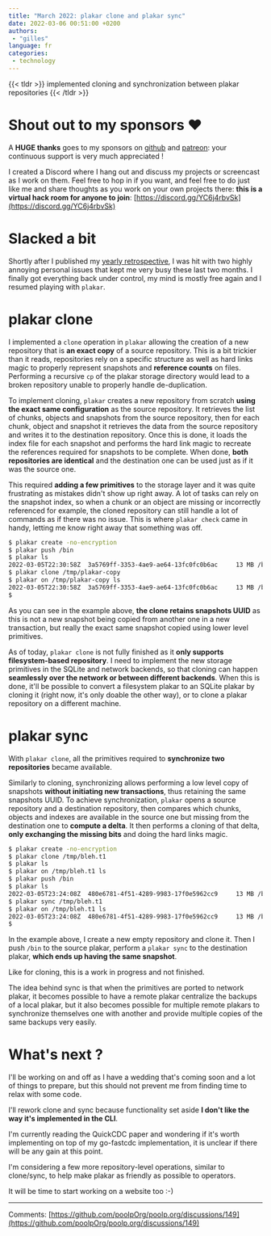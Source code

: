 ```yaml
---
title: "March 2022: plakar clone and plakar sync"
date: 2022-03-06 00:51:00 +0200
authors:
 - "gilles"
language: fr
categories:
 - technology
---
```


{{< tldr >}}
implemented cloning and synchronization between plakar repositories
{{< /tldr >}}

# Shout out to my sponsors &#x2764;&#xfe0f;

A **HUGE thanks** goes to my sponsors on [github](https://github.com/sponsors/poolpOrg)
and [patreon](https://www.patreon.com/gilles):
your continuous support is very much appreciated !

I created a Discord where I hang out and discuss my projects or screencast as I work on them.
Feel free to hop in if you want,
and feel free to do just like me and share thoughts as you work on your own projects there:
**this is a virtual hack room for anyone to join**: [https://discord.gg/YC6j4rbvSk](https://discord.gg/YC6j4rbvSk)

# Slacked a bit
Shortly after I published my [yearly retrospective](/posts/2021-12-30/farewell-2021-welcome-2022-a-personal-post/),
I was hit with two highly annoying personal issues that kept me very busy these last two months.
I finally got everything back under control,
my mind is mostly free again and I resumed playing with `plakar`.


# plakar clone
I implemented a `clone` operation in `plakar` allowing the creation of a new repository that is **an exact copy** of a source repository.
This is a bit trickier than it reads,
repositories rely on a specific structure as well as hard links magic to properly represent snapshots and **reference counts** on files.
Performing a recursive `cp` of the plakar storage directory would lead to a broken repository unable to properly handle de-duplication.

To implement cloning,
`plakar` creates a new repository from scratch **using the exact same configuration** as the source repository.
It retrieves the list of chunks, objects and snapshots from the source repository,
then for each chunk, object and snapshot it retrieves the data from the source repository and writes it to the destination repository.
Once this is done,
it loads the index file for each snapshot and performs the hard link magic to recreate the references required for snapshots to be complete.
When done,
**both repositories are identical** and the destination one can be used just as if it was the source one.

This required **adding a few primitives** to the storage layer and it was quite frustrating as mistakes didn't show up right away.
A lot of tasks can rely on the snapshot index,
so when a chunk or an object are missing or incorrectly referenced for example,
the cloned repository can still handle a lot of commands as if there was no issue.
This is where `plakar check` came in handy,
letting me know right away that something was off.

```sh
$ plakar create -no-encryption
$ plakar push /bin
$ plakar ls
2022-03-05T22:30:58Z  3a5769ff-3353-4ae9-ae64-13fc0fc0b6ac     13 MB /bin
$ plakar clone /tmp/plakar-copy
$ plakar on /tmp/plakar-copy ls
2022-03-05T22:30:58Z  3a5769ff-3353-4ae9-ae64-13fc0fc0b6ac     13 MB /bin
$ 
```

As you can see in the example above,
**the clone retains snapshots UUID** as this is not a new snapshot being copied from another one in a new transaction,
but really the exact same snapshot copied using lower level primitives.

As of today,
`plakar clone` is not fully finished as it **only supports filesystem-based repository**.
I need to implement the new storage primitives in the SQLite and network backends,
so that cloning can happen **seamlessly over the network or between different backends**.
When this is done,
it'll be possible to convert a filesystem plakar to an SQLite plakar by cloning it (right now, it's only doable the other way),
or to clone a plakar repository on a different machine.


# plakar sync
With `plakar clone`,
all the primitives required to **synchronize two repositories** became available.

Similarly to cloning,
synchronizing allows performing a low level copy of snapshots **without initiating new transactions**,
thus retaining the same snapshots UUID.
To achieve synchronization,
`plakar` opens a source repository and a destination repository,
then compares which chunks, objects and indexes are available in the source one but missing from the destination one to **compute a delta**.
It then performs a cloning of that delta,
**only exchanging the missing bits** and doing the hard links magic.

```sh
$ plakar create -no-encryption
$ plakar clone /tmp/bleh.t1   
$ plakar ls                   
$ plakar on /tmp/bleh.t1 ls   
$ plakar push /bin            
$ plakar ls                
2022-03-05T23:24:08Z  480e6781-4f51-4289-9983-17f0e5962cc9     13 MB /bin
$ plakar sync /tmp/bleh.t1 
$ plakar on /tmp/bleh.t1 ls
2022-03-05T23:24:08Z  480e6781-4f51-4289-9983-17f0e5962cc9     13 MB /bin
$ 
```

In the example above,
I create a new empty repository and clone it.
Then I push `/bin` to the source plakar,
perform a `plakar sync` to the destination plakar,
**which ends up having the same snapshot**.

Like for cloning,
this is a work in progress and not finished.

The idea behind sync is that when the primitives are ported to network plakar,
it becomes possible to have a remote plakar centralize the backups of a local plakar,
but it also becomes possible for multiple remote plakars to synchronize themselves one with another and provide multiple copies of the same backups very easily.


# What's next ?

I'll be working on and off as I have a wedding that's coming soon and a lot of things to prepare,
but this should not prevent me from finding time to relax with some code.

I'll rework clone and sync because functionality set aside **I don't like the way it's implemented in the CLI**.

I'm currently reading the QuickCDC paper and wondering if it's worth implementing on top of my go-fastcdc implementation,
it is unclear if there will be any gain at this point.

I'm considering a few more repository-level operations,
similar to clone/sync,
to help make plakar as friendly as possible to operators.

It will be time to start working on a website too :-)


---- 
Comments: [https://github.com/poolpOrg/poolp.org/discussions/149](https://github.com/poolpOrg/poolp.org/discussions/149)
